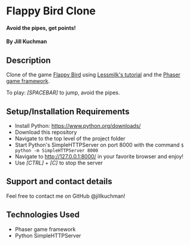 # Flappy Bird Clone

#### Avoid the pipes, get points!

#### By Jill Kuchman

## Description

Clone of the game [Flappy Bird](https://flappybird.me/) using [Lessmilk's tutorial](http://www.lessmilk.com/tutorial/flappy-bird-phaser-1) and the [Phaser game framework](https://phaser.io/).

To play: _[SPACEBAR]_ to jump, avoid the pipes.

## Setup/Installation Requirements

* Install Python: https://www.python.org/downloads/
* Download this repository
* Navigate to the top level of the project folder
* Start Python's SimpleHTTPServer on port 8000 with the command `$ python -m SimpleHTTPServer 8000`
* Navigate to http://127.0.0.1:8000/ in your favorite browser and enjoy!
* Use _[CTRL]_ + _[C]_ to stop the server

## Support and contact details

Feel free to contact me on GitHub @jillkuchman!

## Technologies Used

* Phaser game framework
* Python SimpleHTTPServer

